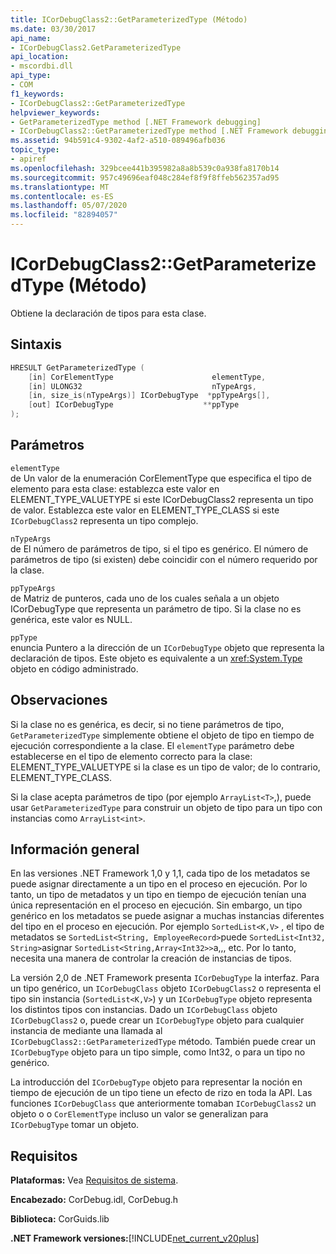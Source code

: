 ```yaml
---
title: ICorDebugClass2::GetParameterizedType (Método)
ms.date: 03/30/2017
api_name:
- ICorDebugClass2.GetParameterizedType
api_location:
- mscordbi.dll
api_type:
- COM
f1_keywords:
- ICorDebugClass2::GetParameterizedType
helpviewer_keywords:
- GetParameterizedType method [.NET Framework debugging]
- ICorDebugClass2::GetParameterizedType method [.NET Framework debugging]
ms.assetid: 94b591c4-9302-4af2-a510-089496afb036
topic_type:
- apiref
ms.openlocfilehash: 329bcee441b395982a8a8b539c0a938fa8170b14
ms.sourcegitcommit: 957c49696eaf048c284ef8f9f8ffeb562357ad95
ms.translationtype: MT
ms.contentlocale: es-ES
ms.lasthandoff: 05/07/2020
ms.locfileid: "82894057"
---
```

# <a name="icordebugclass2getparameterizedtype-method"></a>ICorDebugClass2::GetParameterizedType (Método)
Obtiene la declaración de tipos para esta clase.  
  
## <a name="syntax"></a>Sintaxis  
  
```cpp  
HRESULT GetParameterizedType (  
    [in] CorElementType                      elementType,  
    [in] ULONG32                             nTypeArgs,  
    [in, size_is(nTypeArgs)] ICorDebugType  *ppTypeArgs[],  
    [out] ICorDebugType                    **ppType  
);  
```  
  
## <a name="parameters"></a>Parámetros  
 `elementType`  
 de Un valor de la enumeración CorElementType que especifica el tipo de elemento para esta clase: establezca este valor en ELEMENT_TYPE_VALUETYPE si este ICorDebugClass2 representa un tipo de valor. Establezca este valor en ELEMENT_TYPE_CLASS si este `ICorDebugClass2` representa un tipo complejo.  
  
 `nTypeArgs`  
 de El número de parámetros de tipo, si el tipo es genérico. El número de parámetros de tipo (si existen) debe coincidir con el número requerido por la clase.  
  
 `ppTypeArgs`  
 de Matriz de punteros, cada uno de los cuales señala a un objeto ICorDebugType que representa un parámetro de tipo. Si la clase no es genérica, este valor es NULL.  
  
 `ppType`  
 enuncia Puntero a la dirección de un `ICorDebugType` objeto que representa la declaración de tipos. Este objeto es equivalente a un <xref:System.Type> objeto en código administrado.  
  
## <a name="remarks"></a>Observaciones  
 Si la clase no es genérica, es decir, si no tiene parámetros de tipo, `GetParameterizedType` simplemente obtiene el objeto de tipo en tiempo de ejecución correspondiente a la clase. El `elementType` parámetro debe establecerse en el tipo de elemento correcto para la clase: ELEMENT_TYPE_VALUETYPE si la clase es un tipo de valor; de lo contrario, ELEMENT_TYPE_CLASS.  
  
 Si la clase acepta parámetros de tipo (por ejemplo `ArrayList<T>`,), puede usar `GetParameterizedType` para construir un objeto de tipo para un tipo con instancias como `ArrayList<int>`.  
  
## <a name="background-information"></a>Información general  
 En las versiones .NET Framework 1,0 y 1,1, cada tipo de los metadatos se puede asignar directamente a un tipo en el proceso en ejecución. Por lo tanto, un tipo de metadatos y un tipo en tiempo de ejecución tenían una única representación en el proceso en ejecución. Sin embargo, un tipo genérico en los metadatos se puede asignar a muchas instancias diferentes del tipo en el proceso en ejecución. Por ejemplo `SortedList<K,V>` , el tipo de metadatos se `SortedList<String, EmployeeRecord>`puede `SortedList<Int32, String>`asignar `SortedList<String,Array<Int32>>`a,,, etc. Por lo tanto, necesita una manera de controlar la creación de instancias de tipos.  
  
 La versión 2,0 de .NET Framework presenta `ICorDebugType` la interfaz. Para un tipo genérico, un `ICorDebugClass` objeto `ICorDebugClass2` o representa el tipo sin instancia (`SortedList<K,V>`) y un `ICorDebugType` objeto representa los distintos tipos con instancias. Dado un `ICorDebugClass` objeto `ICorDebugClass2` o, puede crear un `ICorDebugType` objeto para cualquier instancia de mediante una llamada al `ICorDebugClass2::GetParameterizedType` método. También puede crear un `ICorDebugType` objeto para un tipo simple, como Int32, o para un tipo no genérico.  
  
 La introducción del `ICorDebugType` objeto para representar la noción en tiempo de ejecución de un tipo tiene un efecto de rizo en toda la API. Las funciones `ICorDebugClass` que anteriormente tomaban `ICorDebugClass2` un objeto o o `CorElementType` incluso un valor se generalizan para `ICorDebugType` tomar un objeto.  
  
## <a name="requirements"></a>Requisitos  
 **Plataformas:** Vea [Requisitos de sistema](../../get-started/system-requirements.md).  
  
 **Encabezado:** CorDebug.idl, CorDebug.h  
  
 **Biblioteca:** CorGuids.lib  
  
 **.NET Framework versiones:**[!INCLUDE[net_current_v20plus](../../../../includes/net-current-v20plus-md.md)]
